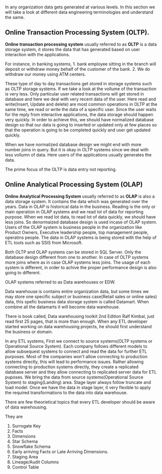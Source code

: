 In any organization data gets generated at various levels. In this section we will take a look at different data engineering terminologies and understand the same.

## Online Transaction Processing System (OLTP).
  **Online transaction processing system** usually referred to as **OLTP** is a data storage system, it stores the data that has generated based on user interaction with the applications. 
  
  For instance, 
    in banking systems, 
      1. bank employee sitting in the branch will deposit or withdraw money behalf of the customer of the bank. 
      2. We do withdraw our money using ATM centers.
      
These type of day to day transactions get stored in storage systems such as OLTP storage systems. If we take a look at the vollume of the transaction is very less. Only particular user related
transactions will get stored in database and here we deal with very recent data of the user. Here read and write(Insert, Update and delete) are most common operations in OLTP at the same time, we read or write the data of a specific user.
Since the user waits for the reply from interactive applications, the data storage should happen very quickly. In order to achieve this, we should have normalized database design so that our data is going to inserted or updated only at few places so that the operation is going to be completed quickly and user get updated quickly.
  
When we have normalized database design we might end with more number joins in query. But it is okay in OLTP systems since we deal with less vollumn of data. Here users of the applications usually generates the data.

The prime focus of the OLTP is data entry not reporting.

## Online Analytical Processing System (OLAP)
 **Online Analytical Processing System** usually referred to as **OLAP** is also a data storage system. It contains the data which was generated over the years. Data in OLAP is historical data in the business.
 Reading is the only or main operation in OLAP systems and we read lot of data for reporting purpose. When we read lot data, to read lot of data quickly, we should have less joins. So denormaized database design
 is used incase of OLAP system. Users of the OLAP system is business people in the organization like Product Owners, Executive leadership people, top management people, operatins people. The data in OLAP systems is being stored with the help of ETL tools such as SSIS from Microsoft.

 Both OLTP and OLAP systems can be stored in SQL Server. Only the database design different from one to another. In case of OLTP systems more joins where as in case OLAP systems less joins. The usage of each system is different, in order to achive the proper performance design is also going to different.

 OLAP systems referred to as Data warehouses or EDW.

 Data warehouse is contains entire organization data, but some times we may store one specific subject or business case(Retail sales or online sales) data, this spefic business data storage system is called Datamart. When combine all the datamarts it will become data warehouse.

There is book called, Data warehousing toolkit 2nd Edition Ralf Kimbal, just read first 25 pages, that is more than enough.
When any ETL developer started working on data warehousing projects, he should first understand the business or domain.

In any ETL systems, First we connect to source systems(OLTP systems or Operational Source System). Each company follows different models to allow subsequest systems to connect and read the data for further ETL purposes. Most of the companies won't allow connecting to production systems directly, this will lead to performance issues. Rather allowing connecting to production systems directly, they create a replicated database server and they allow connecting to replicated server data for ETL puposes. We bring the data from source systems(Operational Source System) to staging(Landing) area. Stage layer always follow truncate and load model. Once we have the data in stage layer, it very flexible to apply the required transformations to the data into data warehouse.

There are few theorietical topics that every ETL developer should be aware of data warehousing.

They are
  1. Surrogate Key
  2. Facts
  3. Dimensions
  4. Star Schema
  5. Snowflake Schema
  6. Early arriving Facts or Late Arriving Dimensions.
  7. Staging Area
  8. Lineage/Audit Columns
  9. Control Table
